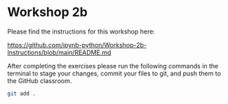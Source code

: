 # Workshop 2b

Please find the instructions for this workshop here: 

https://github.com/ipynb-python/Workshop-2b-Instructions/blob/main/README.md

After completing the exercises please run the following commands in the terminal
to stage your changes, commit your files to git, and push them to the GitHub classroom.

```sh
git add .

```